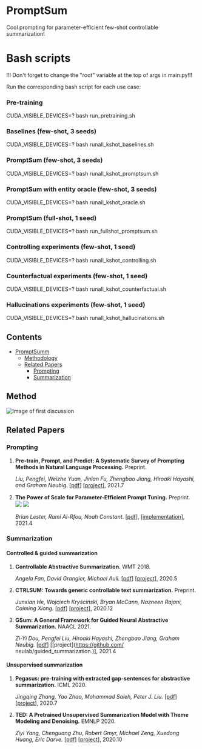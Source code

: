 # PromptSum
Cool prompting for parameter-efficient few-shot controllable summarization!

# Bash scripts

!!! Don't forget to change the "root" variable at the top of args in main.py!!!

Run the corresponding bash script for each use case:

### Pre-training 
CUDA_VISIBLE_DEVICES=? bash run_pretraining.sh

### Baselines (few-shot, 3 seeds)
CUDA_VISIBLE_DEVICES=? bash runall_kshot_baselines.sh

### PromptSum (few-shot, 3 seeds) 
CUDA_VISIBLE_DEVICES=? bash runall_kshot_promptsum.sh

### PromptSum with entity oracle (few-shot, 3 seeds)
CUDA_VISIBLE_DEVICES=? bash runall_kshot_oracle.sh

### PromptSum (full-shot, 1 seed)
CUDA_VISIBLE_DEVICES=? bash run_fullshot_promptsum.sh

### Controlling experiments (few-shot, 1 seed)
CUDA_VISIBLE_DEVICES=? bash runall_kshot_controlling.sh

### Counterfactual experiments (few-shot, 1 seed)
CUDA_VISIBLE_DEVICES=? bash runall_kshot_counterfactual.sh

### Hallucinations experiments (few-shot, 1 seed)
CUDA_VISIBLE_DEVICES=? bash runall_kshot_hallucinations.sh


## Contents
- [PromptSumm](#PromptSumm)
  - [Methodology](#Method)
  - [Related Papers](#related-papers)
    - [Prompting](#prompting)
    - [Summarization](#summarization)

## Method
![Image of first discussion](https://github.com/ntunlp/PromptSumm/blob/main/images/first_discussion_screenshot.jpeg)

## Related Papers

### Prompting
1. **Pre-train, Prompt, and Predict: A Systematic Survey of Prompting Methods in Natural Language Processing.**  Preprint.

   *Liu, Pengfei, Weizhe Yuan, Jinlan Fu, Zhengbao Jiang, Hiroaki Hayashi, and Graham Neubig.*  [[pdf](https://arxiv.org/pdf/2107.13586)] [[project](http://pretrain.nlpedia.ai)], 2021.7
2. **The Power of Scale for Parameter-Efﬁcient Prompt Tuning.** Preprint. ![](https://img.shields.io/badge/Continuous-red) ![](https://img.shields.io/badge/Classification-blue)
   
   *Brian Lester, Rami Al-Rfou, Noah Constant*. [[pdf](https://arxiv.org/pdf/2104.08691.pdf)], [[implementation](https://github.com/kipgparker/soft-prompt-tuning)], 2021.4
   
### Summarization

#### Controlled & guided summarization
1. **Controllable Abstractive Summarization.**  WMT 2018.

   *Angela Fan, David Grangier, Michael Auli.*  [[pdf](https://arxiv.org/pdf/1711.05217.pdf)] [[project]()], 2020.5
2. **CTRLSUM: Towards generic controllable text summarization.**  Preprint.

   *Junxian He, Wojciech Kryściński, Bryan McCann, Nazneen Rajani, Caiming Xiong.*  [[pdf](https://arxiv.org/pdf/2012.04281.pdf)] [[project](https://github.com/salesforce/ctrl-sum)], 2020.12
3. **GSum: A General Framework for Guided Neural Abstractive Summarization.**  NAACL 2021.

   *Zi-Yi Dou, Pengfei Liu, Hiroaki Hayashi, Zhengbao Jiang, Graham Neubig.*  [[pdf](https://arxiv.org/pdf/2010.08014.pdf)] [[project](https://github.com/
neulab/guided_summarization.)], 2021.4

#### Unsupervised summarization
1. **Pegasus: pre-training with extracted gap-sentences for abstractive summarization.**  ICML 2020.

   *Jingqing Zhang, Yao Zhao, Mohammad Saleh, Peter J. Liu.*  [[pdf](https://arxiv.org/pdf/1912.08777.pdf)] [[project](https://github.com/google-research/pegasus)], 2020.7
2. **TED: A Pretrained Unsupervised Summarization Model with Theme Modeling and Denoising.**  EMNLP 2020.

   *Ziyi Yang, Chenguang Zhu, Robert Gmyr, Michael Zeng, Xuedong Huang, Eric Darve.*  [[pdf](https://arxiv.org/pdf/2001.00725.pdf)] [[project]()], 2020.10

